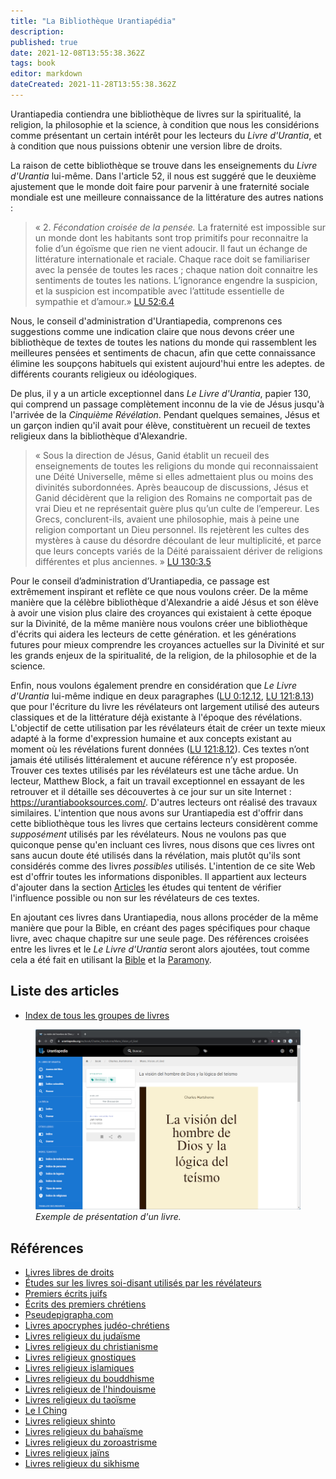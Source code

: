 ```yaml
---
title: "La Bibliothèque Urantiapédia"
description:
published: true
date: 2021-12-08T13:55:38.362Z
tags: book
editor: markdown
dateCreated: 2021-11-28T13:55:38.362Z
---
```


Urantiapedia contiendra une bibliothèque de livres sur la spiritualité, la religion, la philosophie et la science, à condition que nous les considérions comme présentant un certain intérêt pour les lecteurs du _Livre d'Urantia_, et à condition que nous puissions obtenir une version libre de droits.

La raison de cette bibliothèque se trouve dans les enseignements du _Livre d'Urantia_ lui-même. Dans l'article 52, il nous est suggéré que le deuxième ajustement que le monde doit faire pour parvenir à une fraternité sociale mondiale est une meilleure connaissance de la littérature des autres nations :

> « 2\. *Fécondation croisée de la pensée.* La fraternité est impossible sur un monde dont les habitants sont trop primitifs pour reconnaitre la folie d’un égoïsme que rien ne vient adoucir. Il faut un échange de littérature internationale et raciale. Chaque race doit se familiariser avec la pensée de toutes les races ; chaque nation doit connaitre les sentiments de toutes les nations. L’ignorance engendre la suspicion, et la suspicion est incompatible avec l’attitude essentielle de sympathie et d’amour.» [LU 52:6.4](/fr/The_Urantia_Book/52#p6_4)

Nous, le conseil d'administration d'Urantiapedia, comprenons ces suggestions comme une indication claire que nous devons créer une bibliothèque de textes de toutes les nations du monde qui rassemblent les meilleures pensées et sentiments de chacun, afin que cette connaissance élimine les soupçons habituels qui existent aujourd'hui entre les adeptes. de différents courants religieux ou idéologiques.

De plus, il y a un article exceptionnel dans _Le Livre d'Urantia_, papier 130, qui comprend un passage complètement inconnu de la vie de Jésus jusqu'à l'arrivée de la _Cinquième Révélation_. Pendant quelques semaines, Jésus et un garçon indien qu'il avait pour élève, constituèrent un recueil de textes religieux dans la bibliothèque d'Alexandrie.

> « Sous la direction de Jésus, Ganid établit un recueil des enseignements de toutes les religions du monde qui reconnaissaient une Déité Universelle, même si elles admettaient plus ou moins des divinités subordonnées. Après beaucoup de discussions, Jésus et Ganid décidèrent que la religion des Romains ne comportait pas de vrai Dieu et ne représentait guère plus qu’un culte de l’empereur. Les Grecs, conclurent-ils, avaient une philosophie, mais à peine une religion comportant un Dieu personnel. Ils rejetèrent les cultes des mystères à cause du désordre découlant de leur multiplicité, et parce que leurs concepts variés de la Déité paraissaient dériver de religions différentes et plus anciennes. » [LU 130:3.5](/fr/The_Urantia_Book/130#p3_5)

Pour le conseil d’administration d’Urantiapedia, ce passage est extrêmement inspirant et reflète ce que nous voulons créer. De la même manière que la célèbre bibliothèque d'Alexandrie a aidé Jésus et son élève à avoir une vision plus claire des croyances qui existaient à cette époque sur la Divinité, de la même manière nous voulons créer une bibliothèque d'écrits qui aidera les lecteurs de cette génération. et les générations futures pour mieux comprendre les croyances actuelles sur la Divinité et sur les grands enjeux de la spiritualité, de la religion, de la philosophie et de la science.

Enfin, nous voulons également prendre en considération que _Le Livre d'Urantia_ lui-même indique en deux paragraphes ([LU 0:12.12](/fr/The_Urantia_Book/0#p12_12), [LU 121:8.13](/fr/The_Urantia_Book/121#p8_13)) que pour l'écriture du livre les révélateurs ont largement utilisé des auteurs classiques et de la littérature déjà existante à l'époque des révélations. L'objectif de cette utilisation par les révélateurs était de créer un texte mieux adapté à la forme d'expression humaine et aux concepts existant au moment où les révélations furent données ([LU 121:8.12](/fr/The_Urantia_Book/121#p8_12 )). Ces textes n’ont jamais été utilisés littéralement et aucune référence n’y est proposée. Trouver ces textes utilisés par les révélateurs est une tâche ardue. Un lecteur, Matthew Block, a fait un travail exceptionnel en essayant de les retrouver et il détaille ses découvertes à ce jour sur un site Internet : https://urantiabooksources.com/. D'autres lecteurs ont réalisé des travaux similaires. L'intention que nous avons sur Urantiapedia est d'offrir dans cette bibliothèque tous les livres que certains lecteurs considèrent comme _supposément_ utilisés par les révélateurs. Nous ne voulons pas que quiconque pense qu'en incluant ces livres, nous disons que ces livres ont sans aucun doute été utilisés dans la révélation, mais plutôt qu'ils sont considérés comme des livres _possibles_ utilisés. L'intention de ce site Web est d'offrir toutes les informations disponibles. Il appartient aux lecteurs d'ajouter dans la section [Articles](/fr/article) les études qui tentent de vérifier l'influence possible ou non sur les révélateurs de ces textes.

En ajoutant ces livres dans Urantiapedia, nous allons procéder de la même manière que pour la Bible, en créant des pages spécifiques pour chaque livre, avec chaque chapitre sur une seule page. Des références croisées entre les livres et le _Le Livre d'Urantia_ seront alors ajoutées, tout comme cela a été fait en utilisant la [Bible](/fr/Bible) et la [Paramony](https://urantia-book.org/urantiabook/paramony/).

## Liste des articles

- [Index de tous les groupes de livres](/fr/index/books)

<figure id="Sample_fig_1" class="image urantiapedia">
<img src="/image/sample_page_book.png">
<figcaption><em>Exemple de présentation d'un livre.</em></figcaption>
</figure>

## Références

- [Livres libres de droits](https://archive.org/)
- [Études sur les livres soi-disant utilisés par les révélateurs](https://urantiabooksources.com/)
- [Premiers écrits juifs](https://www.earlyjewishwritings.com/)
- [Écrits des premiers chrétiens](https://www.earlychristianwritings.com/)
- [Pseudepigrapha.com](http://www.pseudepigrapha.com/)
- [Livres apocryphes judéo-chrétiens](https://archive.sacred-texts.com/chr/apo/index.htm)
- [Livres religieux du judaïsme](https://archive.sacred-texts.com/jud/index.htm)
- [Livres religieux du christianisme](https://archive.sacred-texts.com/chr/index.htm)
- [Livres religieux gnostiques](https://archive.sacred-texts.com/gno/index.htm)
- [Livres religieux islamiques](https://archive.sacred-texts.com/isl/index.htm)
- [Livres religieux du bouddhisme](https://archive.sacred-texts.com/bud/index.htm)
- [Livres religieux de l'hindouisme](https://archive.sacred-texts.com/hin/index.htm)
- [Livres religieux du taoïsme](https://archive.sacred-texts.com/tao/index.htm)
- [Le ​​I Ching](https://archive.sacred-texts.com/ich/index.htm)
- [Livres religieux shinto](https://archive.sacred-texts.com/shi/index.htm)
- [Livres religieux du bahaïsme](https://archive.sacred-texts.com/bhi/index.htm)
- [Livres religieux du zoroastrisme](https://archive.sacred-texts.com/zor/index.htm)
- [Livres religieux jaïns](https://archive.sacred-texts.com/jai/index.htm)
- [Livres religieux du sikhisme](https://archive.sacred-texts.com/skh/index.htm)